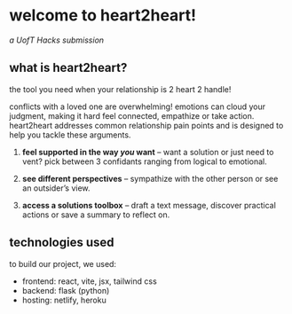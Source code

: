 # welcome to heart2heart! 
*a UofT Hacks submission*

## what is heart2heart?

the tool you need when your relationship is 2 heart 2 handle!

conflicts with a loved one are overwhelming! emotions can cloud your judgment, making it hard feel connected, empathize or take action. heart2heart addresses common relationship pain points and is designed to help you tackle these arguments.

1. **feel supported in the way *you* want** – want a solution or just need to vent? pick between 3 confidants ranging from logical to emotional.

2. **see different perspectives** – sympathize with the other person or see an outsider’s view. 

3. **access a solutions toolbox** – draft a text message, discover practical actions or save a summary to reflect on.

## technologies used

to build our project, we used:

- frontend: react, vite, jsx, tailwind css
- backend: flask (python)
- hosting: netlify, heroku


